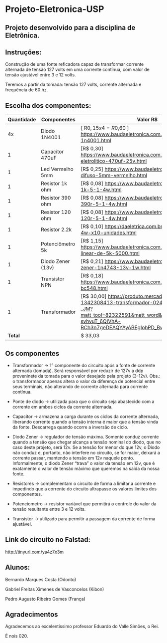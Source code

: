 # Projeto-Eletronica-USP

## Projeto desenvolvido para a disciplina de Eletrônica.

## Instruções:

Construção de uma fonte reficadora capaz de transformar corrente alternada de tensão 127 volts em uma corrente contínua, com valor de tensão ajustável entre 3 e 12 volts. 

Teremos a partir da tomada: tensão 127 volts, corrente alternada e frequência de 60 hz.

## Escolha dos componentes:
| Quantidade | Componentes       | Valor R$ |
|------------|-------------------|----------|
| 4x         | Diodo 1N4001      | [ R$0,15  x  4 = R$0,60 ] https://www.baudaeletronica.com.br/diodo-1n4001.html |
| 1          | Capacitor 470uF   | [R$ 0,30] https://www.baudaeletronica.com.br/capacitor-eletrolitico-470uf-25v.html |
| 1          | Led Vermelho 5mm  | [R$ 0,25] https://www.baudaeletronica.com.br/led-difuso-5mm-vermelho.html |
| 1          | Resistor 1k ohm   | [R$ 0,08] https://www.baudaeletronica.com.br/resistor-1k-5-1-4w.html |
| 1          | Resistor 390 ohm  | [R$ 0,08] https://www.baudaeletronica.com.br/resistor-390r-5-1-4w.html |
| 1          | Resistor 120 ohm  | [R$ 0,08] https://www.baudaeletronica.com.br/resistor-120r-5-1-4w.html |
| 1          | Resistor 2.2k     | [R$ 0,10] https://daeletrica.com.br/resistor-2-2k-1-4w-x10-unidades.html |
| 1          | Potenciômetro  5k | [R$ 1,15] https://www.baudaeletronica.com.br/potenciometro-linear-de-5k-5000.html |
| 1          | Diodo Zener (13v) | [R$ 0,21] https://www.baudaeletronica.com.br/diodo-zener-1n4743-13v-1w.html |
| 1          | Transistor NPN    | [R$ 0,18] https://www.baudaeletronica.com.br/transistor-npn-bc548.html |
| 1          | Transformador     | [R$ 30,00] https://produto.mercadolivre.com.br/MLB-1342308413-transformador-024v-1a-trafo-bivolt-_JM?matt_tool=82322591&matt_word&gclid=EAIaIQobChMI-svhvuT_6QIVhA-RCh3n7geDEAQYAyABEgIohPD_BwE&quantity=1 |
| **Total**  |                   |  $ 33,03 |

## Os componentes

* Transformador -> 1° componente do circuito após a fonte de corrente alternada (tomada). Será responsável por reduzir de 127v a ddp proveninete da tomada para o valor desejado pela projeto (3-12v).
Obs.: o transformador apenas altera o valor da diferença de potencial entre seus terminais, não alterando de corrente alternada para corrente contínua.
 
* Ponte de diodo -> utilizada para que o circuito seja abastecido com a corrente em ambos ciclos da corrente alternada.  

* Capacitor -> armazena a carga durante os ciclos da corrente alternada, liberando corrente quando a tensão interna é maior que a tensão vinda da fonte. Descarrega quando ocorre a inversão de ciclo. 

* Diodo Zener -> regulador de tensão máxima. Somente conduz corrente quando a tensão que chegar alcança a tensão nominal do diodo, que no caso deste projeto, será 12v. Se a tensão for menor do que 12v, o Diodo não conduz e, portanto, não interfere no circuito, se for maior, deixará a corrente passar, mantendo a tensão em 12v naquele ponto.
Informalmente, o diodo Zener “trava” o valor da tensão em 12v, que é exatamente o valor de tensão  máximo que queremos na saída da nossa fonte.

* Resistores -> complementam o circuito de forma a limitar a corrente e impedindo que a corrente do circuito ultrapasse os valores limites dos componentes.

* Potenciometro -> resistor variável que permitirá o controle do valor da tensão resultante entre 3 e 12 volts.

* Transistor -> utilizado para permitir a passagem da corrente de forma ajustável.

## Link do circuito no Falstad:
http://tinyurl.com/ya4z7x3m

## Alunos:
Bernardo Marques Costa (Odonto)

Gabriel Freitas Ximenes de Vasconcelos (Kibon)  

Pedro Augusto Ribeiro Gomes (França)

## Agradecimentos

Agradecemos ao excelentíssimo professor Eduardo do Valle Simões, o Rei.

É nois 020.
